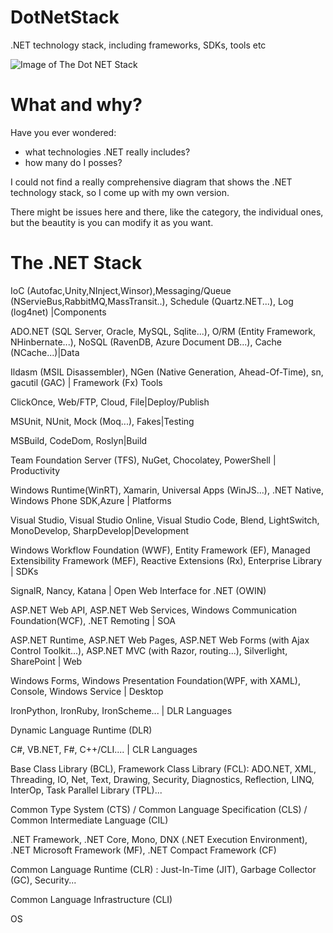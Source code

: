 # DotNetStack
.NET technology stack, including frameworks, SDKs, tools etc

![Image of The Dot NET Stack](https://raw.githubusercontent.com/unruledboy/DotNetStack/master/v1.7/Net%20Stack%20v1.7.png)

# What and why?
Have you ever wondered:
* what technologies .NET really includes? 
* how many do I posses?


I could not find a really comprehensive diagram that shows the .NET technology stack, so I come up with my own version.

There might be issues here and there, like the category, the individual ones, but the beautity is you can modify it as you want.


# The .NET Stack
IoC (Autofac,Unity,NInject,Winsor),Messaging/Queue (NServieBus,RabbitMQ,MassTransit..), Schedule (Quartz.NET...), Log (log4net) |Components

ADO.NET (SQL Server, Oracle, MySQL, Sqlite...), O/RM (Entity Framework, NHinbernate...), NoSQL (RavenDB, Azure Document DB...), Cache (NCache...)|Data

Ildasm (MSIL Disassembler), NGen (Native Generation, Ahead-Of-Time), sn, gacutil (GAC) | Framework (Fx) Tools

ClickOnce, Web/FTP, Cloud, File|Deploy/Publish

MSUnit, NUnit, Mock (Moq...), Fakes|Testing

MSBuild, CodeDom, Roslyn|Build

Team Foundation Server (TFS), NuGet, Chocolatey, PowerShell | Productivity

Windows Runtime(WinRT), Xamarin, Universal Apps (WinJS...), .NET Native, Windows Phone SDK,Azure | Platforms

Visual Studio, Visual Studio Online, Visual Studio Code, Blend, LightSwitch, MonoDevelop, SharpDevelop|Development

Windows Workflow Foundation (WWF), Entity Framework (EF), Managed Extensibility Framework (MEF), Reactive Extensions (Rx), Enterprise Library | SDKs

SignalR, Nancy, Katana  | Open Web Interface for .NET (OWIN)

ASP.NET Web API, ASP.NET Web Services, Windows Communication Foundation(WCF), .NET Remoting | SOA

ASP.NET Runtime, ASP.NET Web Pages, ASP.NET Web Forms (with Ajax Control Toolkit...), ASP.NET MVC (with Razor, routing...), Silverlight, SharePoint | Web

Windows Forms, Windows Presentation Foundation(WPF, with XAML), Console, Windows Service | Desktop

IronPython, IronRuby, IronScheme... | DLR Languages 

Dynamic Language Runtime (DLR) 

C#, VB.NET, F#, C++/CLI.... | CLR Languages

Base Class Library (BCL), Framework Class Library (FCL): ADO.NET, XML, Threading, IO, Net, Text, Drawing, Security, Diagnostics, Reflection, LINQ, InterOp, Task Parallel Library (TPL)...

Common Type System (CTS) / Common Language Specification (CLS) / Common Intermediate Language (CIL)

.NET Framework, .NET Core, Mono, DNX (.NET Execution Environment), .NET Microsoft Framework (MF), .NET Compact Framework (CF)

Common Language Runtime (CLR) : Just-In-Time (JIT), Garbage Collector (GC), Security...

Common Language Infrastructure (CLI)

OS

